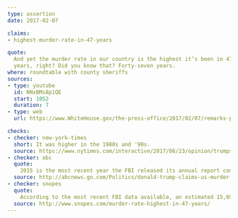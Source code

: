 ```yaml
---
type: assertion
date: 2017-02-07

claims:
- highest-murder-rate-in-47-years

quote:
  And yet the murder rate in our country is the highest it’s been in 47
  years, right? Did you know that? Forty-seven years.
where: roundtable with county sheriffs
sources:
- type: youtube
  id: NNxBMs8p1QE
  start: 1052
  duration: 7
- type: web
  url: https://www.WhiteHouse.gov/the-press-office/2017/02/07/remarks-president-trump-roundtable-county-sheriffs

checks:
- checker: new-york-times
  short: It was higher in the 1980s and '90s.
  source: https://www.nytimes.com/interactive/2017/06/23/opinion/trumps-lies.html
- checker: abc
  quote:
    2015 is the most recent year the FBI released its annual report compiled by its Uniform Crime Reporting Program. FBI data for crime in the U.S. in that report shows that the murder rate in 2015 was 4.9 per 100,000 inhabitants -- the highest murder rate in six years. In 2009, the murder rate was at 5.0, while 10 years ago, in 2007, the murder rate was at 5.7.
  source: http://abcnews.go.com/Politics/donald-trump-claims-us-murder-rate-highest-47/story?id=45332636
- checker: snopes
  quote:
    According to the most recent FBI data available, an estimated 15,696 murders occurred in the United States in 2015, or 4.9 murders per 100,000 people. And while this was the highest murder rate in six years (compared to a range of 4.4 to 4.8 murders per 100,000 each year since 2009, when the figure was 5 per 100,000), it’s less than half the historical high of 10.2 in 1980.
  source: http://www.snopes.com/murder-rate-highest-in-47-years/
---
```

